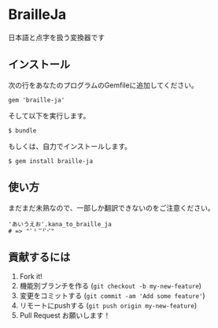 BrailleJa
=========

日本語と点字を扱う変換器です

## インストール

次の行をあなたのプログラムのGemfileに追加してください。

    gem 'braille-ja'

そして以下を実行します。

    $ bundle

もしくは、自力でインストールします。

    $ gem install braille-ja

## 使い方

まだまだ未熟なので、一部しか翻訳できないのをご注意ください。

    'あいうえお'.kana_to_braille_ja
    # => "⠁⠃⠉⠋⠊"

## 貢献するには

1. Fork it!
2. 機能別ブランチを作る (`git checkout -b my-new-feature`)
3. 変更をコミットする (`git commit -am 'Add some feature'`)
4. リモートにpushする (`git push origin my-new-feature`)
5. Pull Request お願いします！
